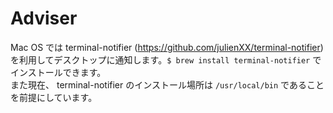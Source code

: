 # Adviser

Mac OS では terminal-notifier (https://github.com/julienXX/terminal-notifier) を利用してデスクトップに通知します。`$ brew install terminal-notifier` でインストールできます。  
また現在、 terminal-notifier のインストール場所は `/usr/local/bin` であることを前提にしています。


